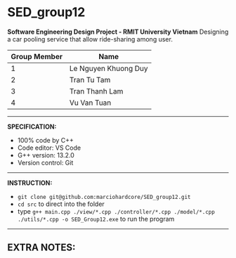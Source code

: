 # SED_group12

**Software Engineering Design Project - RMIT University Vietnam**
Designing a car pooling service that allow ride-sharing among user.

| Group Member | Name |
| --- | --- |
| 1 | Le Nguyen Khuong Duy |
| 2 | Tran Tu Tam |
| 3 | Tran Thanh Lam |
| 4 | Vu Van Tuan |

---

**SPECIFICATION:**

- 100% code by C++
- Code editor: VS Code
- G++ version: 13.2.0
- Version control: Git

---

**INSTRUCTION:**

- `git clone git@github.com:marciohardcore/SED_group12.git`
- `cd src` to direct into the folder
- type `g++ main.cpp ./view/*.cpp ./controller/*.cpp ./model/*.cpp ./utils/*.cpp -o SED_Group12.exe` to run the program

---

## **EXTRA NOTES:**
